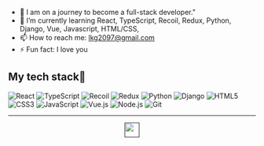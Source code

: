 
- 🔭 I am on a journey to become a full-stack developer."
- 🌱 I’m currently learning React, TypeScript, Recoil, Redux, Python, Django, Vue, Javascript, HTML/CSS,
- 📫 How to reach me: lkg2097@gmail.com
- ⚡ Fun fact: I love you

<h2> My tech stack👋 </h2>

![React](https://img.shields.io/badge/-React-61DAFB?style=for-the-badge&logo=react&logoColor=black)
![TypeScript](https://img.shields.io/badge/-TypeScript-3178C6?style=for-the-badge&logo=typescript&logoColor=white)
![Recoil](https://img.shields.io/badge/-Recoil-764ABC?style=for-the-badge&logo=recoil&logoColor=white)
![Redux](https://img.shields.io/badge/-Redux-764ABC?style=for-the-badge&logo=redux&logoColor=white)
![Python](https://img.shields.io/badge/-Python-3776AB?style=for-the-badge&logo=python&logoColor=white)
![Django](https://img.shields.io/badge/-Django-092E20?style=for-the-badge&logo=django&logoColor=white)
![HTML5](https://img.shields.io/badge/-HTML5-E34F26?style=for-the-badge&logo=html5&logoColor=white)
![CSS3](https://img.shields.io/badge/-CSS3-1572B6?style=for-the-badge&logo=css3&logoColor=white)
![JavaScript](https://img.shields.io/badge/-JavaScript-F7DF1E?style=for-the-badge&logo=javascript&logoColor=black)
![Vue.js](https://img.shields.io/badge/-Vue.js-4FC08D?style=for-the-badge&logo=vue.js&logoColor=white)
![Node.js](https://img.shields.io/badge/-Node.js-339933?style=for-the-badge&logo=node.js&logoColor=white)
![Git](https://img.shields.io/badge/-Git-F05032?style=for-the-badge&logo=git&logoColor=white)



---
<p align="center">
  <a href="" title="GoldGyu Github">
    <img src="https://img.shields.io/github/followers/Gold-Gyu?style=social" alt-text="GoldGyu Github" height="30"/>
  </a>     
</p>
